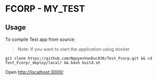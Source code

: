 # FCORP - MY_TEST

## Usage

To compile Test app from source:

> Note: If you want to start the application using docker
```
git clone https://github.com/NguyenVanDuc036/Test_Fcorp.git && cd Test_Fcorp/_deploy/local/ && bash build.sh
```

Open [http://localhost:3000/](http://localhost:3000/) 
